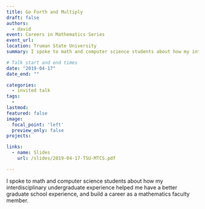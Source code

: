 ```yaml
---
title: Go Forth and Multiply
draft: false
authors: 
  - david
event: Careers in Mathematics Series
event_url: 
location: Truman State University
summary: I spoke to math and computer science students about how my interdisciplinary undergraduate experience helped me have a better graduate school experience, and build a career as a mathematics faculty member.

# Talk start and end times
date: "2019-04-17"
date_end: ""

categories: 
  - invited talk
tags:
  - 
lastmod:
featured: false
image:
  focal_point: 'left'
  preview_only: false
projects: 

links:
  - name: Slides
    url: /slides/2019-04-17-TSU-MTCS.pdf

---
```

I spoke to math and computer science students about how my interdisciplinary undergraduate experience helped me have a better graduate school experience, and build a career as a mathematics faculty member.